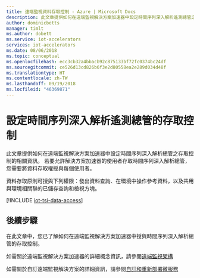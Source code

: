 ```yaml
---
title: 遠端監視資料存取控制 - Azure | Microsoft Docs
description: 此文章提供如何在遠端監視解決方案加速器中設定時間序列深入解析遙測總管之存取控制的相關資訊
author: dominicbetts
manager: timlt
ms.author: dobett
ms.service: iot-accelerators
services: iot-accelerators
ms.date: 08/06/2018
ms.topic: conceptual
ms.openlocfilehash: ecc3cb32a4bbacb92c875133bf72fc0374bc24df
ms.sourcegitcommit: ce526d13cd826b6f3e2d80558ea2e289d034d48f
ms.translationtype: HT
ms.contentlocale: zh-TW
ms.lasthandoff: 09/19/2018
ms.locfileid: "46369871"
---
```

# <a name="configure-access-controls-for-the-time-series-insights-telemetry-explorer"></a>設定時間序列深入解析遙測總管的存取控制

此文章提供如何在遠端監視解決方案加速器中設定時間序列深入解析總管之存取控制的相關資訊。 若要允許解決方案加速器的使用者存取時間序列深入解析總管，您需要將資料存取權授與每個使用者。

資料存取原則可授與下列權限：發出資料查詢、在環境中操作參考資料，以及共用與環境相關聯的已儲存查詢和檢視方塊。

[!INCLUDE [iot-tsi-data-access](../../includes/iot-tsi-data-access.md)]

## <a name="next-steps"></a>後續步驟

在此文章中，您已了解如何在遠端監視解決方案加速器中授與時間序列深入解析總管的存取控制。

如需關於遠端監視解決方案加速器的詳細概念資訊，請參閱[遠端監視架構](iot-accelerators-remote-monitoring-sample-walkthrough.md)

如需關於自訂遠端監視解決方案的詳細資訊，請參閱[自訂和重新部署微服務](iot-accelerators-microservices-example.md)
<!-- Next tutorials in the sequence -->
